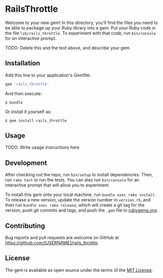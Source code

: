 # RailsThrottle

Welcome to your new gem! In this directory, you'll find the files you need to be able to package up your Ruby library into a gem. Put your Ruby code in the file `lib/rails_throttle`. To experiment with that code, run `bin/console` for an interactive prompt.

TODO: Delete this and the text above, and describe your gem

## Installation

Add this line to your application's Gemfile:

```ruby
gem 'rails_throttle'
```

And then execute:

    $ bundle

Or install it yourself as:

    $ gem install rails_throttle

## Usage

TODO: Write usage instructions here

## Development

After checking out the repo, run `bin/setup` to install dependencies. Then, run `rake test` to run the tests. You can also run `bin/console` for an interactive prompt that will allow you to experiment.

To install this gem onto your local machine, run `bundle exec rake install`. To release a new version, update the version number in `version.rb`, and then run `bundle exec rake release`, which will create a git tag for the version, push git commits and tags, and push the `.gem` file to [rubygems.org](https://rubygems.org).

## Contributing

Bug reports and pull requests are welcome on GitHub at https://github.com/[USERNAME]/rails_throttle.

## License

The gem is available as open source under the terms of the [MIT License](https://opensource.org/licenses/MIT).
